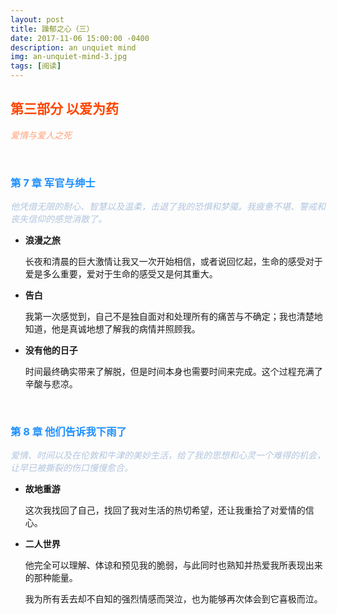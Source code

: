 ```yaml
---
layout: post
title: 躁郁之心（三）
date: 2017-11-06 15:00:00 -0400
description: an unquiet mind
img: an-unquiet-mind-3.jpg
tags: [阅读]
---
```



## <span style="color:OrangeRed">第三部分 以爱为药</span>

*<span style="color:LightSalmon">爱情与爱人之死</span>*

<br>

### <span style="color:DodgerBlue">第 7 章 军官与绅士</span>

*<span style="color:LightSteelBlue">他凭借无限的耐心、智慧以及温柔，击退了我的恐惧和梦魇。我疲惫不堪、警戒和丧失信仰的感觉消散了。</span>*


- **浪漫之旅**


  长夜和清晨的巨大激情让我又一次开始相信，或者说回忆起，生命的感受对于爱是多么重要，爱对于生命的感受又是何其重大。

- **告白**

  我第一次感觉到，自己不是独自面对和处理所有的痛苦与不确定；我也清楚地知道，他是真诚地想了解我的病情并照顾我。

- **没有他的日子**

  时间最终确实带来了解脱，但是时间本身也需要时间来完成。这个过程充满了辛酸与悲凉。






<br>

### <span style="color:DodgerBlue">第 8 章 他们告诉我下雨了</span>

*<span style="color:LightSteelBlue">爱情、时间以及在伦敦和牛津的美妙生活，给了我的思想和心灵一个难得的机会，让早已被撕裂的伤口慢慢愈合。</span>*


- **故地重游**

  这次我找回了自己，找回了我对生活的热切希望，还让我重拾了对爱情的信心。

- **二人世界**

  他完全可以理解、体谅和预见我的脆弱，与此同时也熟知并热爱我所表现出来的那种能量。

  我为所有丢去却不自知的强烈情感而哭泣，也为能够再次体会到它喜极而泣。





